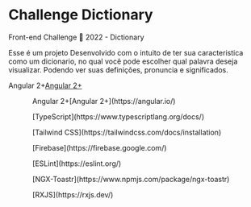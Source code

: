 # Challenge Dictionary
Front-end Challenge 🏅 2022 - Dictionary


Esse é um projeto Desenvolvido com o intuito de ter sua caracteristica como um dicionario, no qual você pode escolher qual palavra deseja visualizar. Podendo ver suas definições, pronuncia e significados. 

Angular 2+[Angular 2+](https://angular.io/)
<ol>
  <ul>Angular 2+[Angular 2+](https://angular.io/)</ul>
  <ul>[TypeScript](https://www.typescriptlang.org/docs/)</ul>
  <ul>[Tailwind CSS](https://tailwindcss.com/docs/installation)</ul>
  <ul>[Firebase](https://firebase.google.com/)</ul>
  <ul>[ESLint](https://eslint.org/)</ul>
  <ul>[NGX-Toastr](https://www.npmjs.com/package/ngx-toastr)</ul>
  <ul>[RXJS](https://rxjs.dev/)</ul>
<ol>
